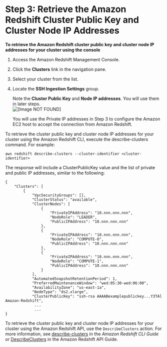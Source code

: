 # Step 3: Retrieve the Amazon Redshift Cluster Public Key and Cluster Node IP Addresses<a name="load-from-emr-steps-retrieve-key-and-ips"></a>

**To retrieve the Amazon Redshift cluster public key and cluster node IP addresses for your cluster using the console**

1. Access the Amazon Redshift Management Console\. 

1. Click the **Clusters** link in the navigation pane\. 

1. Select your cluster from the list\. 

1. Locate the **SSH Ingestion Settings** group\. 

   Note the **Cluster Public Key** and **Node IP addresses**\. You will use them in later steps\.   
![\[Image NOT FOUND\]](http://docs.aws.amazon.com/redshift/latest/dg/images/copy-from-ssh-console-2.png)

   You will use the Private IP addresses in Step 3 to configure the Amazon EC2 host to accept the connection from Amazon Redshift\. 

To retrieve the cluster public key and cluster node IP addresses for your cluster using the Amazon Redshift CLI, execute the describe\-clusters command\. For example:

```
aws redshift describe-clusters --cluster-identifier <cluster-identifier> 
```

The response will include a ClusterPublicKey value and the list of private and public IP addresses, similar to the following:

```
{
    "Clusters": [
        {
            "VpcSecurityGroups": [], 
            "ClusterStatus": "available", 
            "ClusterNodes": [
                {
                    "PrivateIPAddress": "10.nnn.nnn.nnn", 
                    "NodeRole": "LEADER", 
                    "PublicIPAddress": "10.nnn.nnn.nnn"
                }, 
                {
                    "PrivateIPAddress": "10.nnn.nnn.nnn", 
                    "NodeRole": "COMPUTE-0", 
                    "PublicIPAddress": "10.nnn.nnn.nnn"
                }, 
                {
                    "PrivateIPAddress": "10.nnn.nnn.nnn", 
                    "NodeRole": "COMPUTE-1", 
                    "PublicIPAddress": "10.nnn.nnn.nnn"
                }
            ], 
            "AutomatedSnapshotRetentionPeriod": 1, 
            "PreferredMaintenanceWindow": "wed:05:30-wed:06:00", 
            "AvailabilityZone": "us-east-1a", 
            "NodeType": "ds2.xlarge", 
            "ClusterPublicKey": "ssh-rsa AAAABexamplepublickey...Y3TAl Amazon-Redshift", 
             ...
             ...
}
```

To retrieve the cluster public key and cluster node IP addresses for your cluster using the Amazon Redshift API, use the `DescribeClusters` action\. For more information, see [describe\-clusters](https://docs.aws.amazon.com/cli/latest/reference/redshift/describe-clusters.html) in the *Amazon Redshift CLI Guide* or [DescribeClusters](https://docs.aws.amazon.com/redshift/latest/APIReference/API_DescribeClusters.html) in the Amazon Redshift API Guide\. 